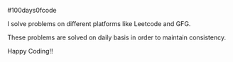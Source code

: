 #100days0fcode

I solve problems on different platforms like Leetcode and GFG.

These problems are solved on daily basis in order to maintain consistency.

Happy Coding!!

